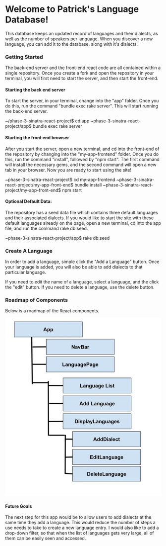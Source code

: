 <h1><strong>Welcome to Patrick's Language Database!</strong></h1> 

This database keeps an updated record of languages and their dialects, as well as the number of speakers per language. When you discover a new language, you can add it to the database, along with it's dialects. 

<h3><strong>Getting Started</strong></h3>

The back-end server and the front-end react code are all contained within a single repository. Once you create a fork and open the repository in your terminal, you will first need to start the server, and then start the front-end. 

<h4><strong>Starting the back end server</strong></h4>

To start the server, in your terminal, change into the "app" folder. Once you do this, run the command "bundle exec rake server". This will start running the back-end server.  

~/phase-3-sinatra-react-project$ cd app
~phase-3-sinatra-react-project/app$ bundle exec rake server

<h4><strong>Starting the front end browser</strong></h4>

After you start the server, open a new terminal, and cd into the front-end of the repository by changing into the "my-app-frontend" folder. Once you do this, run the command "install", followed by "npm start". The first command will install the necessary gems, and the second command will open a new tab in your browser. Now you are ready to start using the site! 

~phase-3-sinatra-react-project$ cd my-app-frontend
~phase-3-sinatra-react-project/my-app-front-end$ bundle install
~phase-3-sinatra-react-project/my-app-front-end$ npm start

<h4><strong>Optional Default Data:</strong></h4> 

The repository has a seed data file which contains three default languages and their associated dialects. If you would like to start the site with these default languages already on the page, open a new terminal, cd into the app file, and run the command rake db:seed.

~phase-3-sinatra-react-project/app$ rake db:seed

<h3><strong>Create A Language</strong></h3>

In order to add a language, simple click the "Add a Language" button. Once your language is added, you will also be able to add dialects to that particular language. 

If you need to edit the name of a language, select a language, and the click the "edit" button. If you need to delete a language, use the delete button. 

<h3><strong>Roadmap of Components</strong></h3>

Below is a roadmap of the React components. 

<img src="my-app-frontend/src/images/ComponentHierarchy.jpg">

<h4>Future Goals</h4>

The next step for this app would be to allow users to add dialects at the same time they add a language. This would reduce the number of steps a use needs to take to create a new language entry. I would also like to add a drop-down filter, so that when the list of languages gets very large, all of them can be easily seen and accessed. 